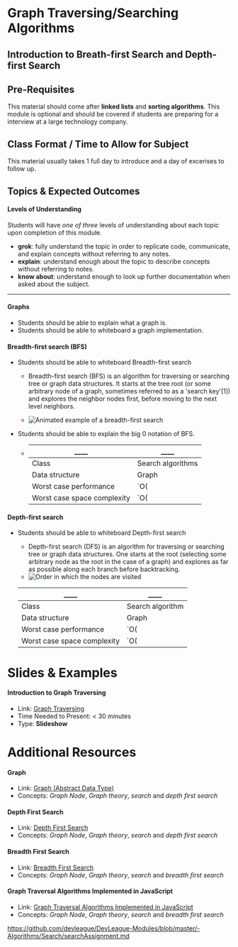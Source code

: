 # Graph Traversing/Searching Algorithms

## Introduction to Breath-first Search and Depth-first Search

## Pre-Requisites
This material should come after **linked lists** and **sorting algorithms**. This module is optional and should be covered if students are preparing for a interview at a large technology company.

## Class Format / Time to Allow for Subject
This material usually takes 1 full day to introduce and a day of excerises to follow up.

## Topics & Expected Outcomes

#### Levels of Understanding
Students will have *one of three* levels of understanding about each topic upon completion of this module.
- **grok**: fully understand the topic in order to replicate code, communicate, and explain concepts without referring to any notes.
- **explain**: understand enough about the topic to describe concepts without referring to notes.
- **know about**: understand enough to look up further documentation when asked about the subject.

---

#### Graphs
- Students should be able to explain what a graph is.
- Students should be able to whiteboard a graph implementation.

#### Breadth-first search (BFS)
- Students should be able to whiteboard Breadth-first search
  - Breadth-first search (BFS) is an algorithm for traversing or searching tree or graph data structures. It starts at the tree root (or some arbitrary node of a graph, sometimes referred to as a 'search key'[1]) and explores the neighbor nodes first, before moving to the next level neighbors.

  - ![Animated example of a breadth-first search](https://upload.wikimedia.org/wikipedia/commons/4/46/Animated_BFS.gif)

- Students should be able to explain the big 0 notation of BFS.
  - |____                         |____             |
    |-----------------------------|-----------------|
    |Class                        |Search algorithms|
    |Data structure               |Graph            |
    |Worst case performance       |`O(|E|)=O(b^{d})`|
    |Worst case space complexity  |`O(|V|)=O(b^{d})`|



#### Depth-first search
- Students should be able to whiteboard Depth-first search
  - Depth-first search (DFS) is an algorithm for traversing or searching tree or graph data structures. One starts at the root (selecting some arbitrary node as the root in the case of a graph) and explores as far as possible along each branch before backtracking.
  - ![Order in which the nodes are visited](https://upload.wikimedia.org/wikipedia/commons/1/1f/Depth-first-tree.svg)

  |____                        |____             |
  |----------------------------|-----------------|
  |Class                       |Search algorithm |
  |Data structure              |Graph            |
  |Worst case performance      |`O(|E|)`         |
  |Worst case space complexity |`O(|V|)`         |


# Slides & Examples

#### Introduction to Graph Traversing
- Link: [Graph Traversing](https://slides.com/joecarlson/graph-traversing/)
- Time Needed to Present: < 30 minutes
- Type: **Slideshow**

# Additional Resources

#### Graph
- Link: [Graph (Abstract Data Type)](https://en.wikipedia.org/wiki/Graph_(abstract_data_type))
- Concepts: *Graph Node*, *Graph theory*, *search* and *depth first search*

#### Depth First Search
- Link: [Depth First Search](https://en.wikipedia.org/wiki/Depth-first_search)
- Concepts: *Graph Node*, *Graph theory*, *search* and *depth first search*

#### Breadth First Search
- Link: [Breadth First Search](https://en.wikipedia.org/wiki/Breadth-first_search)
- Concepts: *Graph Node*, *Graph theory*, *search* and *breadth first search*

#### Graph Traversal Algorithms Implemented in JavaScript
- Link: [Graph Traversal Algorithms Implemented in JavaScript](https://github.com/JoeKarlsson1/data-structures/tree/master/search-algorithms)
- Concepts: *Graph Node*, *Graph theory*, *search* and *breadth first search*

https://github.com/devleague/DevLeague-Modules/blob/master/-Algorithms/Search/searchAssignment.md